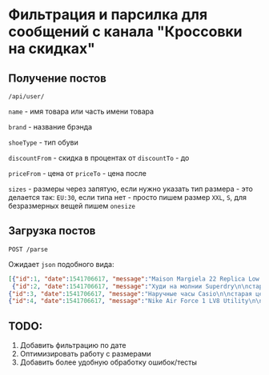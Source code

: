 # Фильтрация и парсилка для сообщений с канала "Кроссовки на скидках"

## Получение постов

`/api/user/`

`name` - имя товара или часть имени товара

`brand` - название брэнда

`shoeType` - тип обуви

`discountFrom` - скидка в процентах от
`discountTo` - до

`priceFrom` - цена от
`priceTo` - цена после

`sizes` - размеры через запятую, если нужно указать тип размера - это делается так: `EU:30`, если типа нет - просто пишем размер `XXL`, `S`, для безразмерных вещей пишем `onesize`

## Загрузка постов

`POST /parse`

Ожидает `json` подобного вида:

```json
[{"id":1, "date":1541706617, "message":"Maison Margiela 22 Replica Low Reflective\n\nстарая цена: 29500 yoox.com\nновая цена: 11700 (FSMCYOOX; -25% автоматически в корзине) http://fas.st/m60Ndf\n\nразмеры: EU 39, 40, 41, 42, 43"},
 {"id":2, "date":1541706617, "message":"Худи на молнии Superdry\n\nстарая цена: 7390 asos.com\nновая цена: 1953 (промо: HURRY30) http://fas.st/PNsXx\n\nразмеры: #S #L #XL #XXL"},
{"id":3, "date":1541706617, "message":"Наручные часы Casio\n\nстарая цена: 1290 asos.com\nновая цена: 903 (HURRY30) http://fas.st/fFxWX\n\nразмеры: #One size"},
{"id":4, "date":1541706617, "message":"Nike Air Force 1 LV8 Utility\n\nстарая цена: 8290 asos.com\nновая цена: 5803 (промо: HURRY30) http://fas.st/sB8LO\n\nразмеры: EU 42,5-43, 44-46, 47,5-48"}]
```

## TODO:

1. Добавить фильтрацию по дате
2. Оптимизировать работу с размерами
3. Добавить более удобную обработку ошибок/тесты
